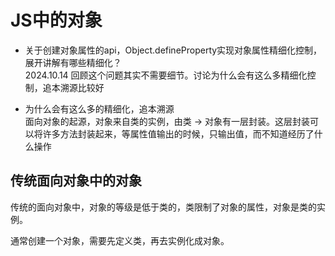 # JS中的对象
- 关于创建对象属性的api，Object.defineProperty实现对象属性精细化控制，展开讲解有哪些精细化？  
2024.10.14 回顾这个问题其实不需要细节。讨论为什么会有这么多精细化控制，追本溯源比较好

- 为什么会有这么多的精细化，追本溯源  
面向对象的起源，对象来自类的实例，由类 -> 对象有一层封装。这层封装可以将许多方法封装起来，等属性值输出的时候，只输出值，而不知道经历了什么操作  

## 传统面向对象中的对象
传统的面向对象中，对象的等级是低于类的，类限制了对象的属性，对象是类的实例。  

通常创建一个对象，需要先定义类，再去实例化成对象。



